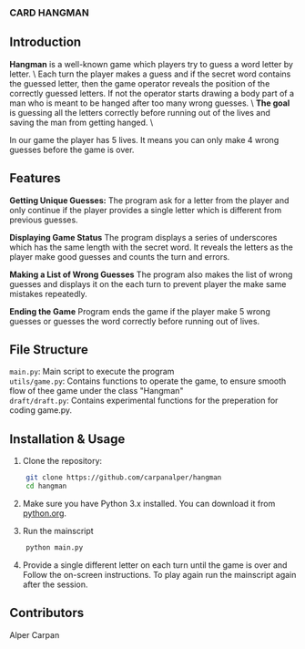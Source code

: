 ### CARD HANGMAN

## Introduction

**Hangman** is a well-known game which players try to guess a word letter by letter. \ 
Each turn the player makes a guess and if the secret word contains the guessed letter, then the game operator reveals the position of the correctly guessed letters. If not the operator starts drawing a body part of a man who is meant to be hanged after too many wrong guesses. \ 
**The goal** is guessing all the letters correctly before running out of the lives and saving the man from getting hanged. \

In our game the player has 5 lives. It means you can only make 4 wrong guesses before the game is over. 

## Features

**Getting Unique Guesses:** The program ask for a letter from the player and only continue if the player provides a single letter which is different from previous guesses. 

**Displaying Game Status** The program displays a series of underscores which has the same length with the secret word. It reveals the letters as the player make good guesses and counts the turn and errors. 

**Making a List of Wrong Guesses** The program also makes the list of wrong guesses and displays it on the each turn to prevent player the make same mistakes repeatedly. 

**Ending the Game** Program ends the game if the player make 5 wrong guesses or guesses the word correctly before running out of lives.

## File Structure 

`main.py`: Main script to execute the program\
`utils/game.py`: Contains functions to operate the game, to ensure smooth flow of thee game under the class "Hangman"\
`draft/draft.py`: Contains experimental functions for the preperation for coding game.py. 

## Installation & Usage

1. Clone the repository: 

```bash
    git clone https://github.com/carpanalper/hangman
    cd hangman
```

2. Make sure you have Python 3.x installed. You can download it from [python.org](https://www.python.org/downloads/).

3. Run the mainscript 

```bash
    python main.py 
```
4. Provide a single different letter on each turn until the game is over and Follow the on-screen instructions. To play again run the mainscript again after the session.

## Contributors

Alper Carpan

